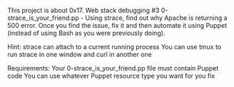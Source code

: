 This project is about 0x17. Web stack debugging #3
0-strace_is_your_friend.pp - Using strace, find out why Apache is returning a 500 error. Once you find the issue, fix it and then automate it using Puppet (instead of using Bash as you were previously doing).

Hint:
strace can attach to a current running process
You can use tmux to run strace in one window and curl in another one

Requirements:
Your 0-strace_is_your_friend.pp file must contain Puppet code
You can use whatever Puppet resource type you want for you fix

